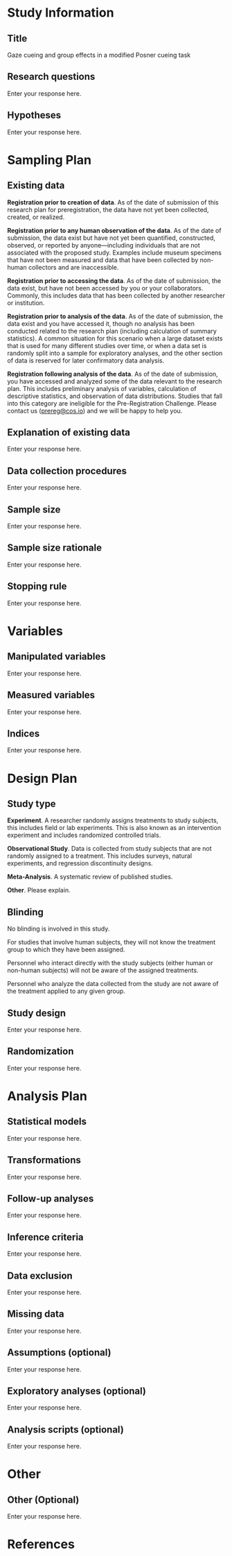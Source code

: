 Study Information
=================

Title
-----

<!-- Provide the working title of your study. It may be the same title that you submit for publication of your final manuscript, but it is not a requirement. -->
Gaze cueing and group effects in a modified Posner cueing task

Research questions
------------------

<!-- Please list each research question included in this study. -->
Enter your response here.

Hypotheses
----------

<!-- For each of the research questions listed in the previous section, provide one or multiple specific and testable hypotheses. Please state if the hypotheses are directional or non-directional. If directional, state the direction. A predicted effect is also appropriate here. Providing a short name for each hypothesis (e.g. H1, H2, etc.) will later allow you to easily relate your hypotheses to statistical tests in your analysis plan. -->
Enter your response here.

Sampling Plan
=============

<!-- Please describe how you plan to collect samples, as well as the number of samples you plan to collect and your rationale for this decision. Keep in mind that the data described in this section should be the actual data used for analysis, so if you are using a subset of a larger dataset, please describe the subset that will actually be used in your study. -->
Existing data
-------------

<!-- Preregistration is designed to make clear the distinction between confirmatory tests, specified prior to seeing the data, and exploratory analyses conducted after observing the data. Therefore, creating a research plan in which existing data will be used presents unique challenges. Please select the description that best describes your situation. Please do not hesitate to contact the Center for Open Science if you have questions about how to answer this questions (prereg@cos.io). -->
**Registration prior to creation of data**. As of the date of submission
of this research plan for preregistration, the data have not yet been
collected, created, or realized.

**Registration prior to any human observation of the data**. As of the
date of submission, the data exist but have not yet been quantified,
constructed, observed, or reported by anyone—including individuals that
are not associated with the proposed study. Examples include museum
specimens that have not been measured and data that have been collected
by non-human collectors and are inaccessible.

**Registration prior to accessing the data**. As of the date of
submission, the data exist, but have not been accessed by you or your
collaborators. Commonly, this includes data that has been collected by
another researcher or institution.

**Registration prior to analysis of the data**. As of the date of
submission, the data exist and you have accessed it, though no analysis
has been conducted related to the research plan (including calculation
of summary statistics). A common situation for this scenario when a
large dataset exists that is used for many different studies over time,
or when a data set is randomly split into a sample for exploratory
analyses, and the other section of data is reserved for later
confirmatory data analysis.

**Registration following analysis of the data**. As of the date of
submission, you have accessed and analyzed some of the data relevant to
the research plan. This includes preliminary analysis of variables,
calculation of descriptive statistics, and observation of data
distributions. Studies that fall into this category are ineligible for
the Pre-Registration Challenge. Please contact us (<prereg@cos.io>) and
we will be happy to help you.

Explanation of existing data
----------------------------

<!-- If you indicate that you will be using some data that already exist in this study, please describe the steps you have taken to assure that you are unaware of any patterns or summary statistics in the data. This may include an explanation of how access to the data has been limited, who has observed the data, or how you have avoided observing any analysis of the specific data you will use in your study. The purpose of this question is to assure that the line between confirmatory and exploratory analysis is clear. -->
Enter your response here.

Data collection procedures
--------------------------

<!-- Please describe the process by which you will collect your data. If you are using human subjects, this should include the population from which you obtain subjects, recruitment efforts, payment for participation, how subjects will be selected for eligibility from the initial pool (e.g. inclusion and exclusion rules), and your study timeline. For studies that don't include human subjects, include information about how you will collect samples, duration of data gathering efforts, source or location of samples, or batch numbers you will use. -->
Enter your response here.

Sample size
-----------

<!-- Describe the sample size of your study. How many units will be analyzed in the study? This could be the number of people, birds, classrooms, plots, interactions, or countries included. If the units are not individuals, then describe the size requirements for each unit. If you are using a clustered or multilevel design, how many units are you collecting at each level of the analysis? -->
Enter your response here.

Sample size rationale
---------------------

<!-- This could include a power analysis or an arbitrary constraint such as time, money, or personnel. -->
Enter your response here.

Stopping rule
-------------

<!-- If your data collection procedures do not give you full control over your exact sample size, specify how you will decide when to terminate your data collection. -->
Enter your response here.

Variables
=========

<!-- In this section you can describe all variables (both manipulated and measured variables) that will later be used in your confirmatory analysis plan. In your analysis plan, you will have the opportunity to describe how each variable will be used. If you have variables which you are measuring for exploratory analyses, you are not required to list them, though you are permitted to do so. -->
Manipulated variables
---------------------

<!-- Describe all variables you plan to manipulate and the levels or treatment arms of each variable. For observational studies and meta-analyses, simply state that this is not applicable. -->
Enter your response here.

Measured variables
------------------

<!-- Describe each variable that you will measure. This will include outcome measures, as well as any predictors or covariates that you will measure. You do not need to include any variables that you plan on collecting if they are not going to be included in the confirmatory analyses of this study. -->
Enter your response here.

Indices
-------

<!-- If any measurements are  going to be combined into an index (or even a mean), what measures will you use and how will they be combined? Include either a formula or a precise description of your method. If your are using a more complicated statistical method to combine measures (e.g. a factor analysis), you can note that here but describe the exact method in the analysis plan section. -->
Enter your response here.

Design Plan
===========

<!-- In this section, you will be asked to describe the overall design of your study. Remember that this research plan is designed to register a single study, so if you have multiple experimental designs, please complete a separate preregistration. -->
Study type
----------

**Experiment**. A researcher randomly assigns treatments to study
subjects, this includes field or lab experiments. This is also known as
an intervention experiment and includes randomized controlled trials.

**Observational Study**. Data is collected from study subjects that are
not randomly assigned to a treatment. This includes surveys, natural
experiments, and regression discontinuity designs.

**Meta-Analysis**. A systematic review of published studies.

**Other**. Please explain.

Blinding
--------

<!-- Blinding describes who is aware of the experimental manipulations within a study. Mark all that apply. -->
No blinding is involved in this study.

For studies that involve human subjects, they will not know the
treatment group to which they have been assigned.

Personnel who interact directly with the study subjects (either human or
non-human subjects) will not be aware of the assigned treatments.

Personnel who analyze the data collected from the study are not aware of
the treatment applied to any given group.

Study design
------------

<!-- Describe your study design. Examples include two-group, factorial, randomized block, and repeated measures. Is it a between (unpaired), within-subject (paired), or mixed design? Describe any counterbalancing required. Typical study designs for observation studies include cohort, cross sectional, and case-control studies. -->
Enter your response here.

Randomization
-------------

<!-- If you are doing a randomized study, how will you randomize, and at what level? -->
Enter your response here.

Analysis Plan
=============

<!-- You may describe one or more confirmatory analysis in this section. Remember, all analyses specified in this section must be reported in the final article, and any additional analyses must be clearly labeled as exploratory or hypothesis generating in the final paper. A confirmatory analysis plan must state up front which variables are predictors (independent) and which are the outcomes (dependent), otherwise it is an exploratory analysis.

You may describe exploratory analyses in this section, but a clear confirmatory analysis is required. An exploratory test is any test where a prediction is not made up front, or there are multiple possible tests that you are going to use. A statistically significant finding in an exploratory test is a great way to form a new confirmatory hypothesis, which could be registered at a later time.

To help you keep track of multiple analyses, you may label each for your reference. -->
Statistical models
------------------

<!-- What statistical model(s) will you use to test your hypothesis(ses)? Please include the type of model (e.g. ANOVA, regression, SEM, etc.) as well as the specification of the model (this includes all variables that will be included as predictors, outcomes, or covariates). Refer to the *Hypotheses* section to relate each hypothesis to a statistical analysis. Please specify any interactions that will be tested and remember that any test not included here must be labeled as an exploratory test in your final article. -->
Enter your response here.

Transformations
---------------

<!-- If you plan on transforming, centering, recoding the data, or will require a coding scheme for categorical variables, please describe that process. -->
Enter your response here.

Follow-up analyses
------------------

<!-- If not specified previously, will you be conducting any confirmatory analyses to follow up on effects in your statistical model, such as subgroup analyses, pairwise or complex contrasts, or follow-up tests from interactions. Refer to the *Hypotheses* section to relate each hypothesis to a statistical analysis. Remember that any analyses not specified in this research plan must be noted as exploratory. -->
Enter your response here.

Inference criteria
------------------

<!-- What criteria will you use to make inferences? Please describe the information you'll use (e.g. p-values, Bayes factors, specific model fit indices), as well as cut-off criterion, where appropriate. Will you be using one or two tailed tests for each of your analyses? If you are comparing multiple conditions or testing multiple hypotheses, will you account for this? -->
Enter your response here.

Data exclusion
--------------

<!-- How will you determine what data or samples, if any, to exclude from your analyses? How will outliers be handled? -->
Enter your response here.

Missing data
------------

<!-- How will you deal with incomplete or missing data? -->
Enter your response here.

Assumptions (optional)
----------------------

<!-- If you are planning on testing the assumptions of the statistical tests included in your analysis plan, which assumptions will you test, how will you test them, what criteria will you use to make decisions based on that test, and what alternative statistical tests will you use? This may be an item where a decision tree could be helpful to plan and communicate the possibilities. -->
Enter your response here.

Exploratory analyses (optional)
-------------------------------

<!-- If you plan to explore your data set to look for unexpected differences or relationships, you may describe those tests here. An exploratory test is any test where a prediction is not made up front, or there are multiple possible tests that you are going to use. A statistically significant finding in an exploratory test is a great way to form a new confirmatory hypothesis, which could be registered at a later time. -->
Enter your response here.

Analysis scripts (optional)
---------------------------

<!-- The purpose of a fully commented analysis script is to unambiguously provide the responses to all of the questions raised in the analysis section. This step is not common, but we encourage you to try creating an analysis script, refine it using a modeled dataset, and use it in place of your written analysis plan.

Upload an analysis script with clear comments. This optional step is helpful in order to create a process that is completely transparent and increase the likelihood that your analysis can be replicated. We recommend that you run the code on a simulated dataset in order to check that it will run without errors. -->
Enter your response here.

Other
=====

Other (Optional)
----------------

<!-- If there is any additional information that you feel needs to be included in your preregistration, please enter it here. -->
Enter your response here.

References
==========
